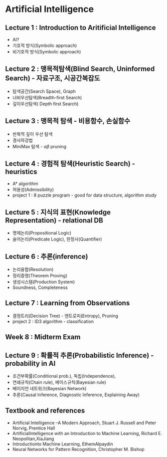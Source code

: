 # Artificial Intelligence

## Lecture 1 : Introduction to Aritificial Intelligence
- AI?
- 기호적 방식(Symbolic approach)
- 비기호적 방식(Symbolic approach)

## Lecture 2 : 맹목적탐색(Blind Search, Uninformed Search) - 자료구조, 시공간복잡도
- 탐색공간(Search Space), Graph
- 너비우선탐색(Breadth-first Search)
- 깊이우선탐색( Depth first Search)

## Lecture 3 : 맹목적 탐색 - 비용함수, 손실함수
- 반복적 깊이 우선 탐색
- 경사하강법
- MiniMax 탐색 - $\alpha \beta$ pruning

## Lecture 4 : 경험적 탐색(Heuristic Search) - heuristics
- A* algorithm
- 허용성(Admissibility)
- project 1 : 8 puzzle program - good for data structure, algorithm study

## Lecture 5 : 지식의 표현(Knowledge Representation) - relational DB
- 명제논리(Propositional Logic)
- 술어논리(Predicate Logic), 한정사(Quantifier)

## Lecture 6 : 추론(inference)
- 논리융합(Resolution)
- 정리증명(Theorem Proving)
- 생성시스템(Production System)
- Soundness, Completeness

## Lecture 7 : Learning from Observations
- 결정트리(Decision Tree) - 엔트로피(Entropy), Pruning
- project 2 : ID3 algorithm - classification

## Week 8 : Midterm Exam

## Lecture 9 : 확률적 추론(Probabilistic Inference) - probability in AI
- 조건부확률(Conditional prob.), 독립(Independence),
- 연쇄규칙(Chain rule), 베이스규칙(Bayesian rule)
- 베이지언 네트워크(Bayesian Network)
- 추론(Causal Inference, Diagnostic Inference, Explaining Away)

## Textbook and references

- Artificial Intelligence –A Modern Approach, Stuart J. Russell and Peter Norvig, Prentice Hall
- ArtificialIntelligence with an Introduction to Machine Learning, Richard E. Neopolitan,XiaJiang
- Introductionto Machine Learning, EthemAlpaydin
- Neural Networks for Pattern Recognition, Christopher M. Bishop
